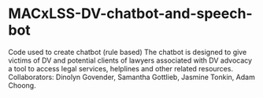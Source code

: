 # MACxLSS-DV-chatbot-and-speech-bot
Code used to create chatbot (rule based)
The chatbot is designed to give victims of DV and potential clients of lawyers associated with DV advocacy a tool to access legal services, helplines and other related resources. Collaborators: Dinolyn Govender, Samantha Gottlieb, Jasmine Tonkin, Adam Choong. 

